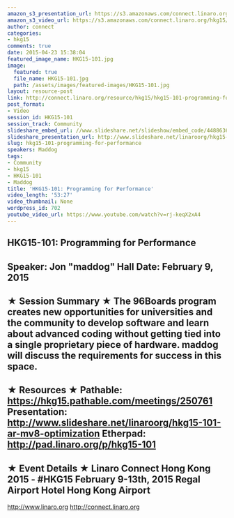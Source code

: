 ```yaml
---
amazon_s3_presentation_url: https://s3.amazonaws.com/connect.linaro.org/hkg15/Videos/02-09-Monday/HKG15-101.pdf
amazon_s3_video_url: https://s3.amazonaws.com/connect.linaro.org/hkg15/Videos/02-09-Monday/HKG15-101+Programming+for+Performance.mp4
author: connect
categories:
- hkg15
comments: true
date: 2015-04-23 15:38:04
featured_image_name: HKG15-101.jpg
image:
  featured: true
  file_name: HKG15-101.jpg
  path: /assets/images/featured-images/HKG15-101.jpg
layout: resource-post
link: http://connect.linaro.org/resource/hkg15/hkg15-101-programming-for-performance/
post_format:
- Video
session_id: HKG15-101
session_track: Community
slideshare_embed_url: //www.slideshare.net/slideshow/embed_code/44886361
slideshare_presentation_url: http://www.slideshare.net/linaroorg/hkg15-101-ar-mv8-optimization
slug: hkg15-101-programming-for-performance
speakers: Maddog
tags:
- Community
- hkg15
- HKG15-101
- Maddog
title: 'HKG15-101: Programming for Performance'
video_length: '53:27'
video_thumbnail: None
wordpress_id: 702
youtube_video_url: https://www.youtube.com/watch?v=rj-keqX2xA4
---
```


HKG15-101: Programming for Performance 
--------------------------------------------------- 
Speaker: Jon "maddog" Hall 
Date: February 9, 2015 
--------------------------------------------------- 
★ Session Summary ★ 
The 96Boards program creates new opportunities for universities and the community to develop software and learn about advanced coding without getting tied into a single proprietary piece of hardware. maddog will discuss the requirements for success in this space. 
-------------------------------------------------- 
★ Resources ★ 
Pathable: https://hkg15.pathable.com/meetings/250761 
Presentation: http://www.slideshare.net/linaroorg/hkg15-101-ar-mv8-optimization 
Etherpad: http://pad.linaro.org/p/hkg15-101 
--------------------------------------------------- 
★ Event Details ★ 
Linaro Connect Hong Kong 2015 - #HKG15 
February 9-13th, 2015 
Regal Airport Hotel Hong Kong Airport 
--------------------------------------------------- 
http://www.linaro.org 
http://connect.linaro.org